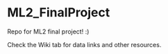 # ML2_FinalProject
Repo for ML2 final project! :) 

Check the Wiki tab for data links and other resources.
